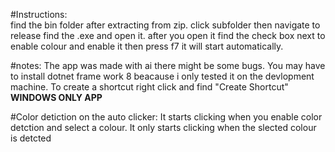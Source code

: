 









#Instructions:  
find the bin folder after extracting from zip.
click subfolder then navigate to release find the .exe and open it.
after you open it find the check box next to enable colour and enable it then press f7 it will start automatically.

#notes: The app was made with ai there might be some bugs. You may have to install dotnet frame work 8 beacause i only tested it on the devlopment machine. To create a shortcut right click and find "Create Shortcut" **WINDOWS ONLY APP**


#Color detiction on the auto clicker:
It starts clicking when you enable color detction and select a colour. It only starts clicking when the slected colour is detcted 

